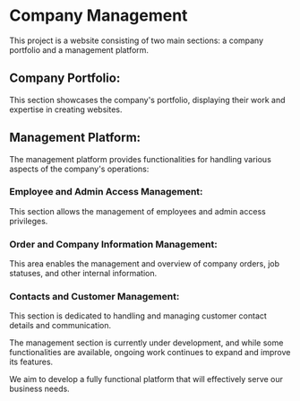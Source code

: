 # Company Management

This project is a website consisting of two main sections: a company portfolio and a management platform.

## Company Portfolio:

This section showcases the company's portfolio, displaying their work and expertise in creating websites.

## Management Platform:

The management platform provides functionalities for handling various aspects of the company's operations:

### Employee and Admin Access Management:

This section allows the management of employees and admin access privileges.

### Order and Company Information Management:

This area enables the management and overview of company orders, job statuses, and other internal information.

### Contacts and Customer Management:

This section is dedicated to handling and managing customer contact details and communication.

The management section is currently under development, and while some functionalities are available, ongoing work continues to expand and improve its features.

We aim to develop a fully functional platform that will effectively serve our business needs.
